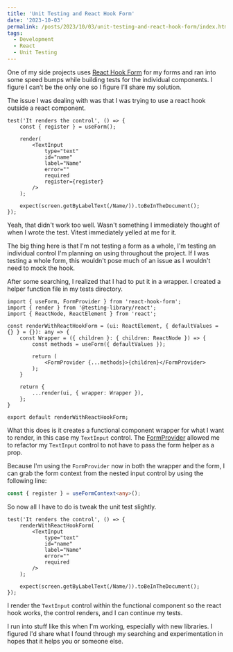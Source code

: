 ```yaml
---
title: 'Unit Testing and React Hook Form'
date: '2023-10-03'
permalink: /posts/2023/10/03/unit-testing-and-react-hook-form/index.html
tags:
  - Development
  - React
  - Unit Testing
---
```


One of my side projects uses [React Hook Form](https://react-hook-form.com/) for my forms and ran into some speed bumps while building tests for the individual components. I figure I can’t be the only one so I figure I’ll share my solution.
<!-- excerpt -->

The issue I was dealing with was that I was trying to use a react hook outside a react component.

```tsx TextInput.test.tsx
test('It renders the control', () => {
    const { register } = useForm();

    render(
        <TextInput
            type="text"
            id="name"
            label="Name"
            error=""
            required
            register={register}
        />
    );

    expect(screen.getByLabelText(/Name/)).toBeInTheDocument();
});
```

Yeah, that didn't work too well. Wasn't something I immediately thought of when I wrote the test. Vitest immediately yelled at me for it.

The big thing here is that I'm not testing a form as a whole, I'm testing an individual control I'm planning on using throughout the project. If I was testing a whole form, this wouldn't pose much of an issue as I wouldn't need to mock the hook.

After some searching, I realized that I had to put it in a wrapper. I created a helper function file in my tests directory.

```tsx renderWithReactHookForm.tsx
import { useForm, FormProvider } from 'react-hook-form';
import { render } from '@testing-library/react';
import { ReactNode, ReactElement } from 'react';

const renderWithReactHookForm = (ui: ReactElement, { defaultValues = {} } = {}): any => {
    const Wrapper = ({ children }: { children: ReactNode }) => {
        const methods = useForm({ defaultValues });

        return (
            <FormProvider {...methods}>{children}</FormProvider>
        );
    }

    return {
        ...render(ui, { wrapper: Wrapper }),
    };
}

export default renderWithReactHookForm;
```

What this does is it creates a functional component wrapper for what I want to render, in this case my `TextInput` control. The [FormProvider](https://react-hook-form.com/docs/formprovider) allowed me to refactor my `TextInput` control to not have to pass the form helper as a prop.

Because I'm using the `FormProvider` now in both the wrapper and the form, I can grab the form context from the nested input control by using the following line:

```ts
const { register } = useFormContext<any>();
```

So now all I have to do is tweak the unit test slightly.

```tsx TextInput.test.tsx
test('It renders the control', () => {
    renderWithReactHookForm(
        <TextInput
            type="text"
            id="name"
            label="Name"
            error=""
            required
        />
    );

    expect(screen.getByLabelText(/Name/)).toBeInTheDocument();
});
```

I render the `TextInput` control within the functional component so the react hook works, the control renders, and I can continue my tests.

I run into stuff like this when I'm working, especially with new libraries. I figured I'd share what I found through my searching and experimentation in hopes that it helps you or someone else.